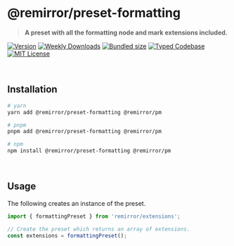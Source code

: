 # @remirror/preset-formatting

> **A preset with all the formatting node and mark extensions included.**

[![Version][version]][npm] [![Weekly Downloads][downloads-badge]][npm] [![Bundled size][size-badge]][size] [![Typed Codebase][typescript]](#) [![MIT License][license]](#)

[version]: https://flat.badgen.net/npm/v/@remirror/preset-formatting/next
[npm]: https://npmjs.com/package/@remirror/preset-formatting/v/next
[license]: https://flat.badgen.net/badge/license/MIT/purple
[size]: https://bundlephobia.com/result?p=@remirror/preset-formatting
[size-badge]: https://flat.badgen.net/bundlephobia/minzip/@remirror/preset-formatting
[typescript]: https://flat.badgen.net/badge/icon/TypeScript?icon=typescript&label
[downloads-badge]: https://badgen.net/npm/dw/@remirror/preset-formatting/red?icon=npm

<br />

## Installation

```bash
# yarn
yarn add @remirror/preset-formatting @remirror/pm

# pnpm
pnpm add @remirror/preset-formatting @remirror/pm

# npm
npm install @remirror/preset-formatting @remirror/pm
```

<br />

## Usage

The following creates an instance of the preset.

```ts
import { formattingPreset } from 'remirror/extensions';

// Create the preset which returns an array of extensions.
const extensions = formattingPreset();
```
